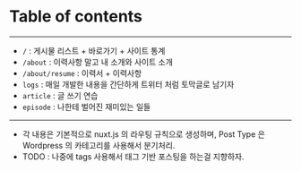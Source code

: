 # Table of contents

---
- `/` : 게시물 리스트 + 바로가기 + 사이트 통계
- `/about` : 이력사항 말고 내 소개와 사이트 소개
- `/about/resume` : 이력서 + 이력사항
- `logs` : 매일 개발한 내용을 간단하게 트위터 처럼 토막글로 남기자
- `article` : 글 쓰기 연습
- `episode` : 나한테 벌어진 재미있는 일들

---
- 각 내용은 기본적으로 nuxt.js 의 라우팅 규칙으로 생성하며, Post Type 은 Wordpress 의 카테고리를 사용해서 분기처리.
- TODO : 나중에 tags 사용해서 태그 기반 포스팅을 하는걸 지향하자.
